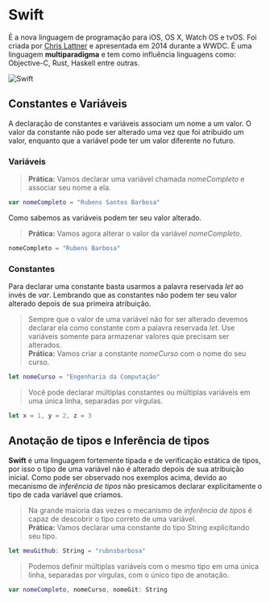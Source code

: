 # Swift
  
É a nova linguagem de programação para iOS, OS X, Watch OS e tvOS. Foi criada por [Chris Lattner](https://en.wikipedia.org/wiki/Chris_Lattner) e apresentada em 2014 durante a WWDC. É uma linguagem **multiparadigma** e tem como influência linguagens como: Objective-C, Rust, Haskell entre outras.

![Swift](https://goo.gl/NclM8l)  
  
## Constantes e Variáveis
  
 A declaração de constantes e variáveis associam um nome a um valor. O valor da constante não pode ser alterado uma vez que foi atribuido um valor, enquanto que a variável pode ter um valor diferente no futuro.
  
### Variáveis
> **Prática:**
> Vamos declarar uma variável chamada *nomeCompleto* e associar seu nome a ela.
  
```swift
var nomeCompleto = "Rubens Santos Barbosa"
```
  
Como sabemos as variáveis podem ter seu valor alterado.
  
> **Prática:** Vamos agora alterar o valor da variável *nomeCompleto*.
```swift
nomeCompleto = "Rubens Barbosa"
```
  
### Constantes
  
 Para declarar uma constante basta usarmos a palavra reservada *let* ao invés de *var*. Lembrando que as constantes não podem ter seu valor alterado depois de sua primeira atribuição.
> Sempre que o valor de uma variável não for ser alterado devemos declarar ela como constante com a palavra reservada *let*. Use variáveis somente para armazenar valores que precisam ser alterados.  
> **Prática:** Vamos criar a constante *nomeCurso* com o nome do seu curso.
  
```swift
let nomeCurso = "Engenharia da Computação"
```
  
> Você pode declarar múltiplas constantes ou múltiplas variáveis em uma única linha, separadas por vírgulas.  
```swift
let x = 1, y = 2, z = 3
```
  
  
## Anotação de tipos e Inferência de tipos
  
**Swift** é uma linguagem fortemente tipada e de verificação estática de tipos, por isso o tipo de uma variável não é alterado depois de sua atribuição inicial. Como pode ser observado nos exemplos acima, devido ao mecanismo de *inferência de tipos* não presicamos declarar explicitamente o tipo de cada variável que criamos.

> Na grande maioria das vezes o mecanismo de *inferência de tipos* é capaz de descobrir o tipo correto de uma variável.  
> **Prática:** Vamos declarar uma constante do tipo String explicitando seu tipo.
  
```swift
let meuGithub: String = "rubnsbarbosa"
```
  
> Podemos definir múltiplas variáveis com o mesmo tipo em uma única linha, separadas por vírgulas, com o único tipo de anotação.
  
```swift
var nomeCompleto, nomeCurso, nomeGit: String
```
